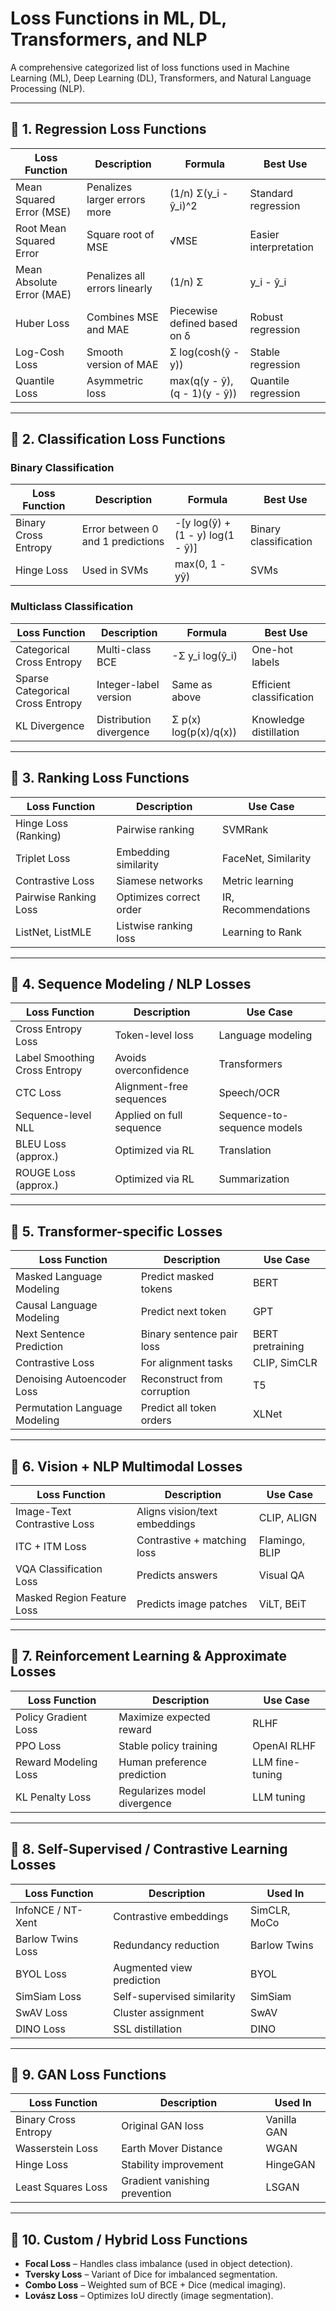 
# Loss Functions in ML, DL, Transformers, and NLP

A comprehensive categorized list of loss functions used in Machine Learning (ML), Deep Learning (DL), Transformers, and Natural Language Processing (NLP).

---

## 🔹 1. Regression Loss Functions

| Loss Function            | Description                        | Formula                                                | Best Use               |
|--------------------------|------------------------------------|--------------------------------------------------------|------------------------|
| Mean Squared Error (MSE) | Penalizes larger errors more       | (1/n) Σ(y_i - ŷ_i)^2                                   | Standard regression    |
| Root Mean Squared Error  | Square root of MSE                 | √MSE                                                   | Easier interpretation  |
| Mean Absolute Error (MAE)| Penalizes all errors linearly      | (1/n) Σ|y_i - ŷ_i|                                     | Robust to outliers     |
| Huber Loss               | Combines MSE and MAE               | Piecewise defined based on δ                           | Robust regression      |
| Log-Cosh Loss            | Smooth version of MAE              | Σ log(cosh(ŷ - y))                                     | Stable regression      |
| Quantile Loss            | Asymmetric loss                    | max(q(y - ŷ), (q - 1)(y - ŷ))                          | Quantile regression    |

---

## 🔹 2. Classification Loss Functions

### Binary Classification

| Loss Function             | Description                         | Formula                                            | Best Use              |
|---------------------------|-------------------------------------|----------------------------------------------------|-----------------------|
| Binary Cross Entropy      | Error between 0 and 1 predictions   | -[y log(ŷ) + (1 - y) log(1 - ŷ)]                    | Binary classification |
| Hinge Loss                | Used in SVMs                        | max(0, 1 - yŷ)                                     | SVMs                  |

### Multiclass Classification

| Loss Function                 | Description                     | Formula                        | Best Use                         |
|-------------------------------|---------------------------------|--------------------------------|----------------------------------|
| Categorical Cross Entropy     | Multi-class BCE                 | -Σ y_i log(ŷ_i)                | One-hot labels                   |
| Sparse Categorical Cross Entropy| Integer-label version         | Same as above                  | Efficient classification         |
| KL Divergence                 | Distribution divergence         | Σ p(x) log(p(x)/q(x))          | Knowledge distillation           |

---

## 🔹 3. Ranking Loss Functions

| Loss Function         | Description                          | Use Case               |
|-----------------------|--------------------------------------|------------------------|
| Hinge Loss (Ranking)  | Pairwise ranking                     | SVMRank                |
| Triplet Loss          | Embedding similarity                 | FaceNet, Similarity    |
| Contrastive Loss      | Siamese networks                     | Metric learning        |
| Pairwise Ranking Loss | Optimizes correct order              | IR, Recommendations    |
| ListNet, ListMLE      | Listwise ranking loss                | Learning to Rank       |

---

## 🔹 4. Sequence Modeling / NLP Losses

| Loss Function                    | Description                     | Use Case                     |
|----------------------------------|---------------------------------|------------------------------|
| Cross Entropy Loss              | Token-level loss                | Language modeling            |
| Label Smoothing Cross Entropy  | Avoids overconfidence           | Transformers                 |
| CTC Loss                        | Alignment-free sequences        | Speech/OCR                   |
| Sequence-level NLL              | Applied on full sequence        | Sequence-to-sequence models  |
| BLEU Loss (approx.)             | Optimized via RL                | Translation                  |
| ROUGE Loss (approx.)            | Optimized via RL                | Summarization                |

---

## 🔹 5. Transformer-specific Losses

| Loss Function                  | Description                     | Use Case            |
|--------------------------------|---------------------------------|---------------------|
| Masked Language Modeling       | Predict masked tokens           | BERT                |
| Causal Language Modeling       | Predict next token              | GPT                 |
| Next Sentence Prediction       | Binary sentence pair loss       | BERT pretraining    |
| Contrastive Loss               | For alignment tasks             | CLIP, SimCLR        |
| Denoising Autoencoder Loss     | Reconstruct from corruption     | T5                  |
| Permutation Language Modeling  | Predict all token orders        | XLNet               |

---

## 🔹 6. Vision + NLP Multimodal Losses

| Loss Function                 | Description                     | Use Case            |
|-------------------------------|----------------------------------|---------------------|
| Image-Text Contrastive Loss   | Aligns vision/text embeddings    | CLIP, ALIGN         |
| ITC + ITM Loss                | Contrastive + matching loss      | Flamingo, BLIP      |
| VQA Classification Loss       | Predicts answers                 | Visual QA           |
| Masked Region Feature Loss    | Predicts image patches           | ViLT, BEiT          |

---

## 🔹 7. Reinforcement Learning & Approximate Losses

| Loss Function           | Description                        | Use Case         |
|-------------------------|------------------------------------|------------------|
| Policy Gradient Loss    | Maximize expected reward           | RLHF             |
| PPO Loss                | Stable policy training             | OpenAI RLHF      |
| Reward Modeling Loss    | Human preference prediction        | LLM fine-tuning  |
| KL Penalty Loss         | Regularizes model divergence       | LLM tuning       |

---

## 🔹 8. Self-Supervised / Contrastive Learning Losses

| Loss Function       | Description                         | Used In           |
|---------------------|-------------------------------------|-------------------|
| InfoNCE / NT-Xent   | Contrastive embeddings              | SimCLR, MoCo      |
| Barlow Twins Loss   | Redundancy reduction                | Barlow Twins      |
| BYOL Loss           | Augmented view prediction           | BYOL              |
| SimSiam Loss        | Self-supervised similarity          | SimSiam           |
| SwAV Loss           | Cluster assignment                  | SwAV              |
| DINO Loss           | SSL distillation                    | DINO              |

---

## 🔹 9. GAN Loss Functions

| Loss Function         | Description                        | Used In       |
|-----------------------|------------------------------------|---------------|
| Binary Cross Entropy  | Original GAN loss                  | Vanilla GAN   |
| Wasserstein Loss      | Earth Mover Distance               | WGAN          |
| Hinge Loss            | Stability improvement              | HingeGAN      |
| Least Squares Loss    | Gradient vanishing prevention      | LSGAN         |

---

## 🔹 10. Custom / Hybrid Loss Functions

- **Focal Loss** – Handles class imbalance (used in object detection).
- **Tversky Loss** – Variant of Dice for imbalanced segmentation.
- **Combo Loss** – Weighted sum of BCE + Dice (medical imaging).
- **Lovász Loss** – Optimizes IoU directly (image segmentation).
